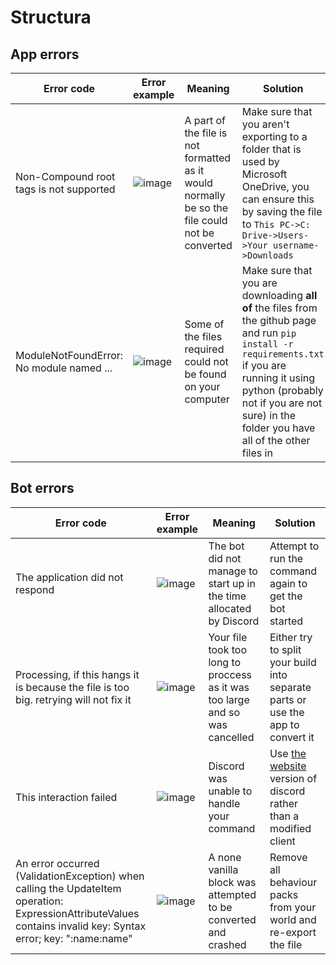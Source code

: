 # Structura
## App errors
| Error code | Error example | Meaning | Solution |
|------------|---------------|---------|----------|
|Non-Compound root tags is not supported | ![image](https://github.com/hegehog8761/structura-tests/assets/119626198/f7e07936-ccb4-4e26-95e0-0f8794108c76) | A part of the file is not formatted as it would normally be so the file could not be converted | Make sure that you aren't exporting to a folder that is used by Microsoft OneDrive, you can ensure this by saving the file to `This PC->C: Drive->Users->Your username->Downloads`
|ModuleNotFoundError: No module named ... | ![image](https://github.com/hegehog8761/structura-tests/assets/119626198/67322d78-1c43-405f-be6e-b716105b2162) | Some of the files required could not be found on your computer | Make sure that you are downloading **all of** the files from the github page and run `pip install -r requirements.txt` if you are running it using python (probably not if you are not sure) in the folder you have all of the other files in |

 

## Bot errors
| Error code | Error example | Meaning | Solution|
|------------|---------------|---------|---------|
|The application did not respond | ![image](https://github.com/hegehog8761/structura-tests/assets/119626198/a42ea24a-ab35-4cdf-b1fb-9bc39112613b) | The bot did not manage to start up in the time allocated by Discord | Attempt to run the command again to get the bot started |
| Processing, if this hangs it is because the file is too big. retrying will not fix it | ![image](https://github.com/hegehog8761/structura-tests/assets/119626198/8b3a5f7f-eb0d-4bb9-bf30-6a1d4ff72167) | Your file took too long to proccess as it was too large and so was cancelled | Either try to split your build into separate parts or use the app to convert it |
| This interaction failed | ![image](https://github.com/hegehog8761/structura-tests/images/interaction_failed.png) | Discord was unable to handle your command | Use [the website](https://discord.gg/) version of discord rather than a modified client |
| An error occurred (ValidationException) when calling the UpdateItem operation: ExpressionAttributeValues contains invalid key: Syntax error; key: ":name:name" | ![image](https://github.com/hegehog8761/structura-tests/assets/119626198/49bf1ac7-1abd-46bc-9dfe-1e42ce1b0d6a) | A none vanilla block was attempted to be converted and crashed | Remove all behaviour packs from your world and re-export the file |

